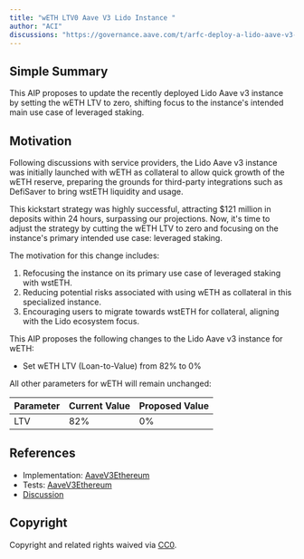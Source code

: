 ```yaml
---
title: "wETH LTV0 Aave V3 Lido Instance "
author: "ACI"
discussions: "https://governance.aave.com/t/arfc-deploy-a-lido-aave-v3-instance/18047/18"
---
```


## Simple Summary

This AIP proposes to update the recently deployed Lido Aave v3 instance by setting the wETH LTV to zero, shifting focus to the instance's intended main use case of leveraged staking.

## Motivation

Following discussions with service providers, the Lido Aave v3 instance was initially launched with wETH as collateral to allow quick growth of the wETH reserve, preparing the grounds for third-party integrations such as DefiSaver to bring wstETH liquidity and usage.

This kickstart strategy was highly successful, attracting $121 million in deposits within 24 hours, surpassing our projections. Now, it's time to adjust the strategy by cutting the wETH LTV to zero and focusing on the instance's primary intended use case: leveraged staking.

The motivation for this change includes:

1. Refocusing the instance on its primary use case of leveraged staking with wstETH.
2. Reducing potential risks associated with using wETH as collateral in this specialized instance.
3. Encouraging users to migrate towards wstETH for collateral, aligning with the Lido ecosystem focus.

This AIP proposes the following changes to the Lido Aave v3 instance for wETH:

- Set wETH LTV (Loan-to-Value) from 82% to 0%

All other parameters for wETH will remain unchanged:

| Parameter | Current Value | Proposed Value |
| --------- | ------------- | -------------- |
| LTV       | 82%           | 0%             |

## References

- Implementation: [AaveV3Ethereum](https://github.com/bgd-labs/aave-proposals-v3/blob/main/src/AaveV3EthereumLido_WETHLTV0AaveV3LidoInstance_20240729/AaveV3EthereumLido_WETHLTV0AaveV3LidoInstance_20240729.sol)
- Tests: [AaveV3Ethereum](https://github.com/bgd-labs/aave-proposals-v3/blob/main/src/20240729_AaveV3Ethereum_WETHLTV0AaveV3LidoInstance/AaveV3Ethereum_WETHLTV0AaveV3LidoInstance_20240729.t.sol)
- [Discussion](https://governance.aave.com/t/arfc-deploy-a-lido-aave-v3-instance/18047/18)

## Copyright

Copyright and related rights waived via [CC0](https://creativecommons.org/publicdomain/zero/1.0/).
